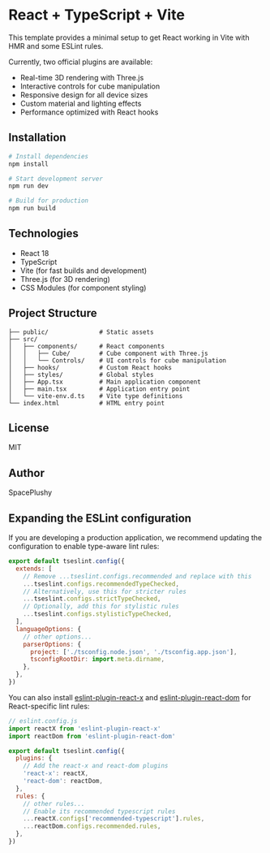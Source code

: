 # React + TypeScript + Vite

This template provides a minimal setup to get React working in Vite with HMR and some ESLint rules.

Currently, two official plugins are available:

- Real-time 3D rendering with Three.js
- Interactive controls for cube manipulation
- Responsive design for all device sizes
- Custom material and lighting effects
- Performance optimized with React hooks

## Installation

```bash
# Install dependencies
npm install

# Start development server
npm run dev

# Build for production
npm run build
```

## Technologies

- React 18
- TypeScript
- Vite (for fast builds and development)
- Three.js (for 3D rendering)
- CSS Modules (for component styling)

## Project Structure

```
├── public/              # Static assets
├── src/
│   ├── components/      # React components
│   │   ├── Cube/        # Cube component with Three.js
│   │   └── Controls/    # UI controls for cube manipulation
│   ├── hooks/           # Custom React hooks
│   ├── styles/          # Global styles
│   ├── App.tsx          # Main application component
│   ├── main.tsx         # Application entry point
│   └── vite-env.d.ts    # Vite type definitions
└── index.html           # HTML entry point
```

## License

MIT

## Author

SpacePlushy

## Expanding the ESLint configuration

If you are developing a production application, we recommend updating the configuration to enable type-aware lint rules:

```js
export default tseslint.config({
  extends: [
    // Remove ...tseslint.configs.recommended and replace with this
    ...tseslint.configs.recommendedTypeChecked,
    // Alternatively, use this for stricter rules
    ...tseslint.configs.strictTypeChecked,
    // Optionally, add this for stylistic rules
    ...tseslint.configs.stylisticTypeChecked,
  ],
  languageOptions: {
    // other options...
    parserOptions: {
      project: ['./tsconfig.node.json', './tsconfig.app.json'],
      tsconfigRootDir: import.meta.dirname,
    },
  },
})
```

You can also install [eslint-plugin-react-x](https://github.com/Rel1cx/eslint-react/tree/main/packages/plugins/eslint-plugin-react-x) and [eslint-plugin-react-dom](https://github.com/Rel1cx/eslint-react/tree/main/packages/plugins/eslint-plugin-react-dom) for React-specific lint rules:

```js
// eslint.config.js
import reactX from 'eslint-plugin-react-x'
import reactDom from 'eslint-plugin-react-dom'

export default tseslint.config({
  plugins: {
    // Add the react-x and react-dom plugins
    'react-x': reactX,
    'react-dom': reactDom,
  },
  rules: {
    // other rules...
    // Enable its recommended typescript rules
    ...reactX.configs['recommended-typescript'].rules,
    ...reactDom.configs.recommended.rules,
  },
})
```
